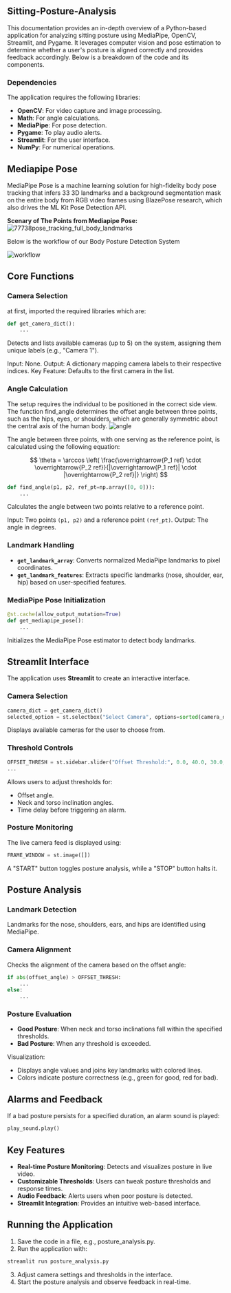 ## Sitting-Posture-Analysis
This documentation provides an in-depth overview of a Python-based application for analyzing sitting posture using MediaPipe, OpenCV, Streamlit, and Pygame. It leverages computer vision and pose estimation to determine whether a user's posture is aligned correctly and provides feedback accordingly. Below is a breakdown of the code and its components.

### Dependencies
The application requires the following libraries:

* **OpenCV**: For video capture and image processing.
* **Math**: For angle calculations.
* **MediaPipe**: For pose detection.
* **Pygame**: To play audio alerts.
* **Streamlit**: For the user interface.
* **NumPy**: For numerical operations.

## Mediapipe Pose
MediaPipe Pose is a machine learning solution for high-fidelity body pose tracking that infers 33 3D landmarks and a background segmentation mask on the entire body from RGB video frames using BlazePose research, which also drives the ML Kit Pose Detection API.

**Scenary of The Points from Mediapipe Pose:**
![77738pose_tracking_full_body_landmarks](https://github.com/user-attachments/assets/26d2cb7b-eecb-4cd2-ab91-fe1da617a692)


Below is the workflow of our Body Posture Detection System


![workflow](https://github.com/user-attachments/assets/9692d790-31e1-471d-b5ad-5212e3fbf03a)


## Core Functions
### Camera Selection
at first, imported the required libraries which are:
```python
def get_camera_dict():
    ...

```
Detects and lists available cameras (up to 5) on the system, assigning them unique labels (e.g., "Camera 1").

Input: None.
Output: A dictionary mapping camera labels to their respective indices.
Key Feature: Defaults to the first camera in the list.

### Angle Calculation

The setup requires the individual to be positioned in the correct side view. The function find_angle determines the offset angle between three points, such as the hips, eyes, or shoulders, which are generally symmetric about the central axis of the human body.
![angle](https://github.com/user-attachments/assets/6925702c-b4b5-4e94-8a3e-e7f2700b7e81)

The angle between three points, with one serving as the reference point, is calculated using the following equation:

$$
\theta = \arccos \left( \frac{\overrightarrow{P_1 ref} \cdot \overrightarrow{P_2 ref}}{|\overrightarrow{P_1 ref}| \cdot |\overrightarrow{P_2 ref}|} \right)
$$

```python
def find_angle(p1, p2, ref_pt=np.array([0, 0])):
    ...

```
Calculates the angle between two points relative to a reference point.

Input: Two points `(p1, p2)` and a reference point `(ref_pt)`.
Output: The angle in degrees.

### Landmark Handling
* **`get_landmark_array`**: Converts normalized MediaPipe landmarks to pixel coordinates.
* **`get_landmark_features`**: Extracts specific landmarks (nose, shoulder, ear, hip) based on user-specified features.

### MediaPipe Pose Initialization
```python
@st.cache(allow_output_mutation=True)
def get_mediapipe_pose():
    ...
```
Initializes the MediaPipe Pose estimator to detect body landmarks.

## Streamlit Interface
The application uses **Streamlit** to create an interactive interface.

### Camera Selection
```python
camera_dict = get_camera_dict()
selected_option = st.selectbox("Select Camera", options=sorted(camera_dict.keys()))
```
Displays available cameras for the user to choose from.

### Threshold Controls
```python
OFFSET_THRESH = st.sidebar.slider("Offset Threshold:", 0.0, 40.0, 30.0, 10.0)
...

```
Allows users to adjust thresholds for:
* Offset angle.
* Neck and torso inclination angles.
* Time delay before triggering an alarm.
  
### Posture Monitoring
The live camera feed is displayed using:
```python
FRAME_WINDOW = st.image([])
```
A "START" button toggles posture analysis, while a "STOP" button halts it.


## Posture Analysis
### Landmark Detection

Landmarks for the nose, shoulders, ears, and hips are identified using MediaPipe.

### Camera Alignment
Checks the alignment of the camera based on the offset angle:
```python
if abs(offset_angle) > OFFSET_THRESH:
    ...
else:
    ...
```

### Posture Evaluation
* **Good Posture**: When neck and torso inclinations fall within the specified thresholds.
* **Bad Posture**: When any threshold is exceeded.
  
Visualization:
* Displays angle values and joins key landmarks with colored lines.
* Colors indicate posture correctness (e.g., green for good, red for bad).

## Alarms and Feedback
If a bad posture persists for a specified duration, an alarm sound is played:
```python
play_sound.play()
```

## Key Features
* **Real-time Posture Monitoring**: Detects and visualizes posture in live video.
* **Customizable Thresholds**: Users can tweak posture thresholds and response times.
* **Audio Feedback**: Alerts users when poor posture is detected.
* **Streamlit Integration**: Provides an intuitive web-based interface.

## Running the Application
1. Save the code in a file, e.g., posture_analysis.py.
2. Run the application with:
```python
streamlit run posture_analysis.py
```
3. Adjust camera settings and thresholds in the interface.
4. Start the posture analysis and observe feedback in real-time.
